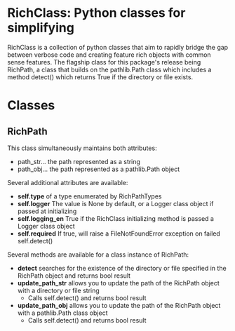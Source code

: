 # RichClass: Python classes for simplifying

RichClass is a collection of python classes that aim to rapidly bridge the gap between verbose code and creating feature rich objects with common sense features. The flagship class for this package's release being RichPath, a class that builds on the pathlib.Path class which includes a method detect() which returns True if the directory or file exists. 

# Classes
## RichPath
This class simultaneously maintains both attributes:
* path_str... the path represented as a string
* path_obj... the path represented as a pathlib.Path object

Several additional attributes are available:
* **self.type** of a type enumerated by RichPathTypes
* **self.logger** The value is None by default, or a Logger class object if passed at initializing
* **self.logging_en** True if the RichClass initializing method is passed a Logger class object
* **self.required** If true, will raise a FileNotFoundError exception on failed self.detect()

Several methods are available for a class instance of RichPath:
* **detect** searches for the existence of the directory or file specified in the RichPath object and returns bool result
* **update_path_str** allows you to update the path of the RichPath object with a directory or file string
	* Calls self.detect() and returns bool result
* **update_path_obj** allows you to update the path of the RichPath object with a pathlib.Path class object
	* Calls self.detect() and returns bool result

